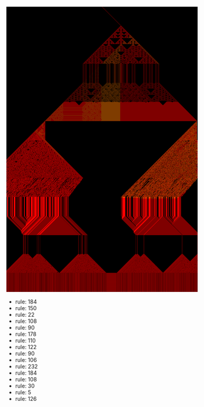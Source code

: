 ![photo](./output.png) 
 * rule: 184
* rule: 150
* rule: 22
* rule: 108
* rule: 90
* rule: 178
* rule: 110
* rule: 122
* rule: 90
* rule: 106
* rule: 232
* rule: 184
* rule: 108
* rule: 30
* rule: 5
* rule: 126
